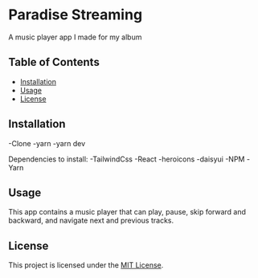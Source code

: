 # Paradise Streaming

A music player app I made for my album
## Table of Contents

- [Installation](#installation)
- [Usage](#usage)
- [License](#license)

## Installation

-Clone
-yarn
-yarn dev

Dependencies to install:
-TailwindCss
-React
-heroicons
-daisyui
-NPM
-Yarn


## Usage

This app contains a music player that can play, pause, skip forward and backward, and navigate next and previous tracks.


## License

This project is licensed under the [MIT License](LICENSE).